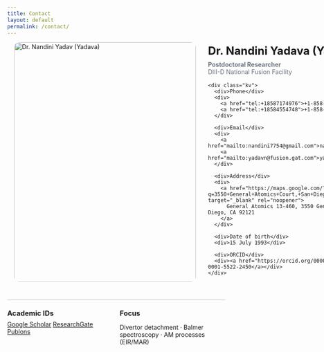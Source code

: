 ```yaml
---
title: Contact
layout: default
permalink: /contact/
---
```


<style>
/* Simple, tidy contact layout */
.contact{
  max-width:980px; margin:0 auto 2.5rem; padding:0 1rem;
  display:grid; grid-template-columns:420px 1fr; gap:28px; align-items:start;
}
@media (max-width:900px){ .contact{ grid-template-columns:1fr; } }

.contact .photo img{ width:100%; height:auto; display:block; border-radius:12px; box-shadow:none; }

h1.contact-title{ margin:.25rem 0 .5rem; font-size:clamp(1.6rem,2.2vw,2.1rem); }
.contact-sub{ color:#6b7280; margin:0 0 1rem; }

.kv{ display:grid; grid-template-columns:140px 1fr; gap:10px 18px; }
.kv div:first-child{ color:#6b7280; font-weight:600; }
.kv a{ text-decoration:underline; text-underline-offset:2px; }

/* cards below the separator */
.cards{ display:grid; gap:16px; grid-template-columns:repeat(2,minmax(0,1fr)); margin-top:16px; }
@media (max-width:600px){ .cards{ grid-template-columns:1fr; } }
.card{ border:none; }
.card h3{ margin:0 0 .4rem; font-size:1rem; }

/* styled horizontal rule */
.section-line{ border:0; height:2px; background:#ddd; margin:28px 0 20px; }

/* Remove the theme's card behind the content (this page only) */
.page-content .wrapper{ 
  background: transparent !important;
  box-shadow: none !important;
  border: 0 !important;
}

/* Some themes wrap in .post or .page – nuke those too just in case */
.post, .page{
  background: transparent !important;
  box-shadow: none !important;
  border: 0 !important;
}

</style>

<div class="contact">
  <!-- Left: Photo -->
  <div class="photo">
    <img src="{{ site.baseurl }}/assets/image/Nandini_Yadava.jpg" alt="Dr. Nandini Yadav (Yadava)">
  </div>

  <!-- Right: Info -->
  <div>
    <h1 class="contact-title">Dr. Nandini Yadava (Yadav)</h1>
    <p class="contact-sub"><strong>Postdoctoral Researcher</strong><br>DIII-D National Fusion Facility</p>


    <div class="kv">
      <div>Phone</div>
      <div>
        <a href="tel:+18587174976">+1-858-717-4976 (M)</a>
        <a href="tel:+18584554748">+1-858-455-4748 (O)</a>
      </div>

      <div>Email</div>
      <div>
        <a href="mailto:nandini7754@gmail.com">nandini7754@gmail.com</a>
        <a href="mailto:yadavn@fusion.gat.com">yadavn@fusion.gat.com</a>
      </div>

      <div>Address</div>
      <div>
        <a href="https://maps.google.com/?q=3550+General+Atomics+Court,+San+Diego,+CA+92121" target="_blank" rel="noopener">
          General Atomics 13-460, 3550 General Atomics Ct, San Diego, CA 92121
        </a>
      </div>

      <div>Date of birth</div>
      <div>15 July 1993</div>

      <div>ORCID</div>
      <div><a href="https://orcid.org/0000-0001-5522-2450">0000-0001-5522-2450</a></div>
    </div>
  </div>
</div>

<hr class="section-line">



<div class="cards">
  <div class="card">
    <h3>Academic IDs</h3>
    <div class="links">
      <a href="https://scholar.google.com/" target="_blank">Google Scholar</a>
      <a href="https://www.researchgate.net/" target="_blank">ResearchGate</a>
      <a href="https://publons.com/" target="_blank">Publons</a>
    </div>
  </div>
  <div class="card">
    <h3>Focus</h3>
    <p>Divertor detachment · Balmer spectroscopy · AM processes (EIR/MAR)</p>
  </div>
</div>
